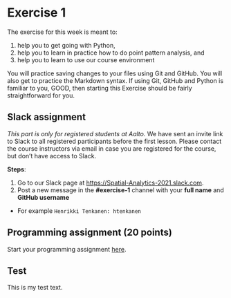 # Exercise 1

The exercise for this week is meant to:
  
1. help you to get going with Python, 
2. help you to learn in practice how to do point pattern analysis, and 
3. help you to learn to use our course environment  
  
You will practice saving changes to your files using Git and GitHub. You will also get to practice the Markdown syntax. If using Git, GitHub and Python is familiar to you, GOOD, then starting this Exercise should be fairly straightforward for you.


## Slack assignment

*This part is only for registered students at Aalto.* We have sent an invite link to Slack to all registered participants before the first lesson. Please contact the course instructors via email in case you are registered for the course, but don’t have access to Slack.

**Steps**:

 1. Go to our Slack page at https://Spatial-Analytics-2021.slack.com.
 2. Post a new message in the **#exercise-1** channel with your **full name** and **GitHub username**
   
   - For example `Henrikki Tenkanen: htenkanen` 


## Programming assignment (20 points)

Start your programming assignment [here](Exercise-1-programming.ipynb).

## Test
This is my test text.